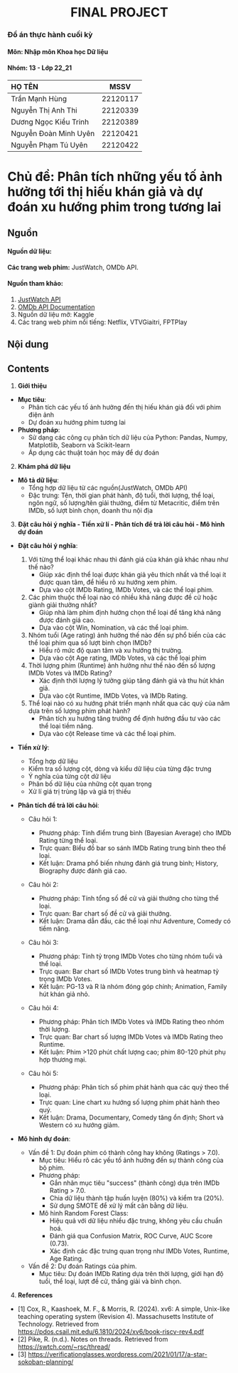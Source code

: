 # <center>FINAL PROJECT<center>

### Đồ án thực hành cuối kỳ 
#### Môn: Nhập môn Khoa học Dữ liệu
#### Nhóm: 13 - Lớp 22_21
| HỌ TÊN                | MSSV      |
|:------------------    |:--------: |
| Trần Mạnh Hùng  | 22120117|
| Nguyễn Thị Anh Thi| 22120339  |
| Dương Ngọc Kiều Trinh  | 22120389  |
| Nguyễn Đoàn Minh Uyên  | 22120421  |
| Nguyễn Phạm Tú Uyên  | 22120422  |

# Chủ đề: Phân tích những yếu tố ảnh hưởng tới thị hiếu khán giả và dự đoán xu hướng phim trong tương lai

## Nguồn
#### Nguồn dữ liệu: 
**Các trang web phim:** JustWatch, OMDb API.
#### Nguồn tham khảo:
1. [JustWatch API](https://www.justwatch.com/us/api)
2. [OMDb API Documentation](https://www.omdbapi.com/)
3. Nguồn dữ liệu mở: Kaggle
4. Các trang web phim nổi tiếng: Netflix, VTVGiaitri, FPTPlay

## Nội dung
## Contents
1. **Giới thiệu**
- **Mục tiêu**:
  - Phân tích các yếu tố ảnh hưởng đến thị hiếu khán giả đối với phim điện ảnh
  - Dự đoán xu hướng phim tương lai
- **Phương pháp**:
  - Sử dạng các công cụ phân tích dữ liệu của Python: Pandas, Numpy, Matplotlib, Seaborn và Scikit-learn
  - Áp dụng các thuật toán học máy để dự đoán
2. **Khám phá dữ liệu**
- **Mô tả dữ liệu**:
  - Tổng hợp dữ liệu từ các nguồn(JustWatch, OMDb API)
  - Đặc trưng: Tên, thời gian phát hành, độ tuổi, thời lượng, thể loại, ngôn ngữ, số lượng/tên giải thưởng, điểm từ Metacritic, điểm trên IMDb, số lượt bình chọn, doanh thu nội địa
3. **Đặt câu hỏi ý nghĩa - Tiền xử lí - Phân tích để trả lời câu hỏi - Mô hình dự đoán**
- **Đặt câu hỏi ý nghĩa**:
  1. Với từng thể loại khác nhau thì đánh giá của khán giả khác nhau như thế nào?
     - Giúp xác định thể loại được khán giả yêu thích nhất và thể loại ít được quan tâm, để hiểu rõ xu hướng xem phim.
     - Dựa vào cột IMDb Rating, IMDb Votes, và các thể loại phim.
  2. Các phim thuộc thể loại nào có nhiều khả năng được đề cử hoặc giành giải thưởng nhất?
     - Giúp nhà làm phim định hướng chọn thể loại để tăng khả năng được đánh giá cao.
     - Dựa vào cột Win, Nomination, và các thể loại phim.
  3. Nhóm tuổi (Age rating) ảnh hưởng thế nào đến sự phổ biến của các thể loại phim qua số lượt bình chọn IMDb?
     - Hiểu rõ mức độ quan tâm và xu hướng thị trường.
     - Dựa vào cột Age rating, IMDb Votes, và các thể loại phim
  4. Thời lượng phim (Runtime) ảnh hưởng như thế nào đến số lượng IMDb Votes và IMDb Rating?
     - Xác định thời lượng lý tưởng giúp tăng đánh giá và thu hút khán giả.
     - Dựa vào cột Runtime, IMDb Votes, và IMDb Rating.
  5. Thể loại nào có xu hướng phát triển mạnh nhất qua các quý của năm dựa trên số lượng phim phát hành?
     - Phân tích xu hướng tăng trưởng để định hướng đầu tư vào các thể loại tiềm năng.
     - Dựa vào cột Release time và các thể loại phim.
- **Tiền xử lý**:
  - Tổng hợp dữ liệu 
  - Kiểm tra số lượng cột, dòng và kiểu dữ liệu của từng đặc trưng 
  - Ý nghĩa của từng cột dữ liệu 
  - Phân bố dữ liệu của những cột quan trọng 
  - Xử lí giá trị trùng lặp và giá trị thiếu
- **Phân tích để trả lời câu hỏi**:
  - Câu hỏi 1:
      - Phương pháp: Tính điểm trung bình (Bayesian Average) cho IMDb Rating từng thể loại.
      - Trực quan: Biểu đồ bar so sánh IMDb Rating trung bình theo thể loại.
      - Kết luận: Drama phổ biến nhưng đánh giá trung bình; History, Biography được đánh giá cao.

  - Câu hỏi 2:
    - Phương pháp: Tính tổng số đề cử và giải thưởng cho từng thể loại.
    - Trực quan: Bar chart số đề cử và giải thưởng.
    - Kết luận: Drama dẫn đầu, các thể loại như Adventure, Comedy có tiềm năng.

  - Câu hỏi 3:
    - Phương pháp: Tính tỷ trọng IMDb Votes cho từng nhóm tuổi và thể loại.
    - Trực quan: Bar chart số IMDb Votes trung bình và heatmap tỷ trọng IMDb Votes.
    - Kết luận: PG-13 và R là nhóm đóng góp chính; Animation, Family hút khán giả nhỏ.

  - Câu hỏi 4:
    - Phương pháp: Phân tích IMDb Votes và IMDb Rating theo nhóm thời lượng.
    - Trực quan: Bar chart số lượng IMDb Votes và IMDb Rating theo Runtime.
    - Kết luận: Phim >120 phút chất lượng cao; phim 80-120 phút phụ hợp thương mại.

  - Câu hỏi 5:
    - Phương pháp: Phân tích số phim phát hành qua các quý theo thể loại.
    - Trực quan: Line chart xu hướng số lượng phim phát hành theo quý.
    - Kết luận: Drama, Documentary, Comedy tăng ổn định; Short và Western có xu hướng giảm.

- **Mô hình dự đoán**:
  - Vấn đề 1: Dự đoán phim có thành công hay không (Ratings > 7.0).
    - Mục tiêu: Hiểu rõ các yếu tố ảnh hưởng đến sự thành công của bộ phim.
    - Phương pháp:
      - Gắn nhãn mục tiêu "success" (thành công) dựa trên IMDb Rating > 7.0.
      - Chia dữ liệu thành tập huấn luyện (80%) và kiểm tra (20%).
      - Sử dụng SMOTE để xử lý mất cân bằng dữ liệu.
    - Mô hình Random Forest Class:
      - Hiệu quả với dữ liệu nhiều đặc trưng, không yêu cầu chuẩn hoá.
      - Đánh giá qua Confusion Matrix, ROC Curve, AUC Score (0.73).
      - Xác định các đặc trưng quan trọng như IMDb Votes, Runtime, Age Rating.
  - Vấn đề 2: Dự đoán Ratings của phim.
    - Mục tiêu: Dự đoán IMDb Rating dựa trên thời lượng, giới hạn độ tuổi, thể loại, lượt đề cử, thắng giải và bình chọn.
4. **References**
- [1] Cox, R., Kaashoek, M. F., & Morris, R. (2024). xv6: A simple, Unix-like teaching operating system (Revision 4). Massachusetts Institute of Technology. Retrieved from https://pdos.csail.mit.edu/6.1810/2024/xv6/book-riscv-rev4.pdf 
- [2] Pike, R. (n.d.). Notes on threads. Retrieved from https://swtch.com/~rsc/thread/ 
- [3] https://verificationglasses.wordpress.com/2021/01/17/a-star-sokoban-planning/ 
